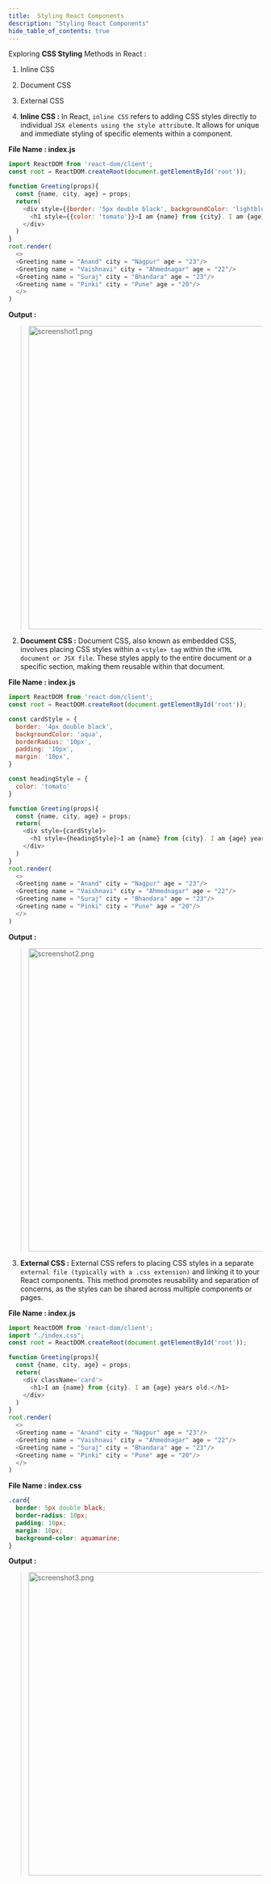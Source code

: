 ```yaml
---
title:  Styling React Components
description: "Styling React Components"
hide_table_of_contents: true
---
```


Exploring **CSS Styling** Methods in React :

1. Inline CSS
2. Document CSS
3. External CSS


1. **Inline CSS :** In React, `inline CSS` refers to adding CSS styles directly to individual `JSX elements using the style attribut`e. It allows for unique and immediate styling of specific elements within a component.

**File Name : index.js**

```js
import ReactDOM from 'react-dom/client';
const root = ReactDOM.createRoot(document.getElementById('root'));

function Greeting(props){
  const {name, city, age} = props;
  return(
    <div style={{border: '5px double black', backgroundColor: 'lightblue', borderRadius: '10px', padding: '10px', margin: '10px'}}>
      <h1 style={{color: 'tomato'}}>I am {name} from {city}. I am {age} years old.</h1>
    </div>
  )
}
root.render(
  <>
  <Greeting name = "Anand" city = "Nagpur" age = "23"/>
  <Greeting name = "Vaishnavi" city = "Ahmednagar" age = "22"/>
  <Greeting name = "Suraj" city = "Bhandara" age = "23"/>
  <Greeting name = "Pinki" city = "Pune" age = "20"/>
  </>
)
```
**Output :**
><img src="/react/05/screenshot1.png" alt="screenshot1.png" width="600px"/>

2. **Document CSS :** Document CSS, also known as embedded CSS, involves placing CSS styles within a `<style> tag` within the `HTML document or JSX file`. These styles apply to the entire document or a specific section, making them reusable within that document.

**File Name : index.js**

```js
import ReactDOM from 'react-dom/client';
const root = ReactDOM.createRoot(document.getElementById('root'));

const cardStyle = {
  border: '4px double black',
  backgroundColor: 'aqua',
  borderRadius: '10px',
  padding: '10px',
  margin: '10px',
}

const headingStyle = {
  color: 'tomato'
}

function Greeting(props){
  const {name, city, age} = props;
  return(
    <div style={cardStyle}>
      <h1 style={headingStyle}>I am {name} from {city}. I am {age} years old.</h1>
    </div>
  )
}
root.render(
  <>
  <Greeting name = "Anand" city = "Nagpur" age = "23"/>
  <Greeting name = "Vaishnavi" city = "Ahmednagar" age = "22"/>
  <Greeting name = "Suraj" city = "Bhandara" age = "23"/>
  <Greeting name = "Pinki" city = "Pune" age = "20"/>
  </>
)
```
**Output :**
><img src="/react/05/screenshot2.png" alt="screenshot2.png" width="600px"/>


3. **External CSS :**  External CSS refers to placing CSS styles in a separate `external file (typically with a .css extension)` and linking it to your React components. This method promotes reusability and separation of concerns, as the styles can be shared across multiple components or pages.

**File Name : index.js**

```js
import ReactDOM from 'react-dom/client';
import "./index.css";
const root = ReactDOM.createRoot(document.getElementById('root'));

function Greeting(props){
  const {name, city, age} = props;
  return(
    <div className='card'>
      <h1>I am {name} from {city}. I am {age} years old.</h1>
    </div>
  )
}
root.render(
  <>
  <Greeting name = "Anand" city = "Nagpur" age = "23"/>
  <Greeting name = "Vaishnavi" city = "Ahmednagar" age = "22"/>
  <Greeting name = "Suraj" city = "Bhandara" age = "23"/>
  <Greeting name = "Pinki" city = "Pune" age = "20"/>
  </>
)
```

**File Name : index.css**
```css
.card{
  border: 5px double black;
  border-radius: 10px;
  padding: 10px;
  margin: 10px;
  background-color: aquamarine;
}
```
**Output :**
><img src="/react/05/screenshot3.png" alt="screenshot3.png" width="600px"/>

